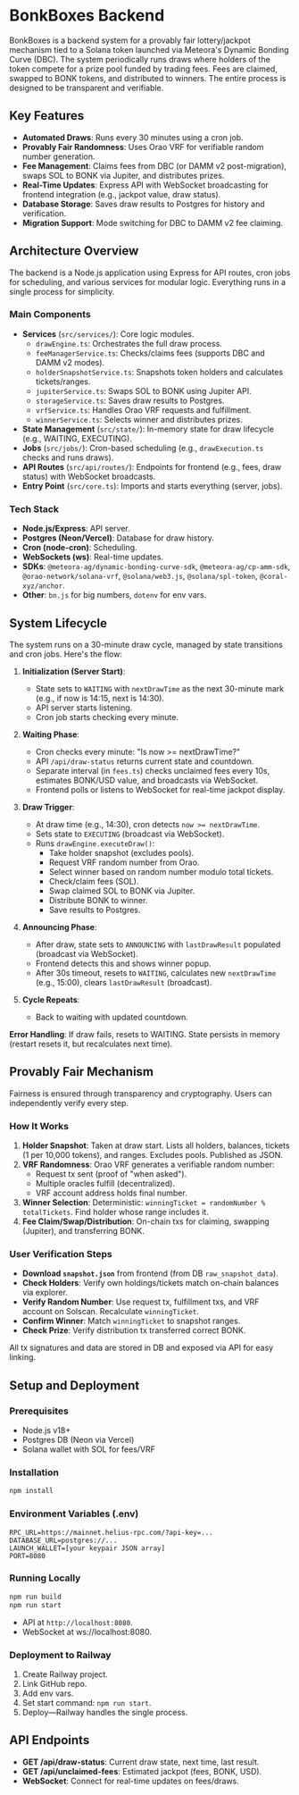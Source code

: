 # BonkBoxes Backend

BonkBoxes is a backend system for a provably fair lottery/jackpot mechanism tied to a Solana token launched via Meteora's Dynamic Bonding Curve (DBC). The system periodically runs draws where holders of the token compete for a prize pool funded by trading fees. Fees are claimed, swapped to BONK tokens, and distributed to winners. The entire process is designed to be transparent and verifiable.

## Key Features
- **Automated Draws**: Runs every 30 minutes using a cron job.
- **Provably Fair Randomness**: Uses Orao VRF for verifiable random number generation.
- **Fee Management**: Claims fees from DBC (or DAMM v2 post-migration), swaps SOL to BONK via Jupiter, and distributes prizes.
- **Real-Time Updates**: Express API with WebSocket broadcasting for frontend integration (e.g., jackpot value, draw status).
- **Database Storage**: Saves draw results to Postgres for history and verification.
- **Migration Support**: Mode switching for DBC to DAMM v2 fee claiming.

## Architecture Overview

The backend is a Node.js application using Express for API routes, cron jobs for scheduling, and various services for modular logic. Everything runs in a single process for simplicity.

### Main Components
- **Services** (`src/services/`): Core logic modules.
  - `drawEngine.ts`: Orchestrates the full draw process.
  - `feeManagerService.ts`: Checks/claims fees (supports DBC and DAMM v2 modes).
  - `holderSnapshotService.ts`: Snapshots token holders and calculates tickets/ranges.
  - `jupiterService.ts`: Swaps SOL to BONK using Jupiter API.
  - `storageService.ts`: Saves draw results to Postgres.
  - `vrfService.ts`: Handles Orao VRF requests and fulfillment.
  - `winnerService.ts`: Selects winner and distributes prizes.
- **State Management** (`src/state/`): In-memory state for draw lifecycle (e.g., WAITING, EXECUTING).
- **Jobs** (`src/jobs/`): Cron-based scheduling (e.g., `drawExecution.ts` checks and runs draws).
- **API Routes** (`src/api/routes/`): Endpoints for frontend (e.g., fees, draw status) with WebSocket broadcasts.
- **Entry Point** (`src/core.ts`): Imports and starts everything (server, jobs).

### Tech Stack
- **Node.js/Express**: API server.
- **Postgres (Neon/Vercel)**: Database for draw history.
- **Cron (node-cron)**: Scheduling.
- **WebSockets (ws)**: Real-time updates.
- **SDKs**: `@meteora-ag/dynamic-bonding-curve-sdk`, `@meteora-ag/cp-amm-sdk`, `@orao-network/solana-vrf`, `@solana/web3.js`, `@solana/spl-token`, `@coral-xyz/anchor`.
- **Other**: `bn.js` for big numbers, `dotenv` for env vars.

## System Lifecycle

The system runs on a 30-minute draw cycle, managed by state transitions and cron jobs. Here's the flow:

1. **Initialization (Server Start)**:
   - State sets to `WAITING` with `nextDrawTime` as the next 30-minute mark (e.g., if now is 14:15, next is 14:30).
   - API server starts listening.
   - Cron job starts checking every minute.

2. **Waiting Phase**:
   - Cron checks every minute: "Is now >= nextDrawTime?"
   - API `/api/draw-status` returns current state and countdown.
   - Separate interval (in `fees.ts`) checks unclaimed fees every 10s, estimates BONK/USD value, and broadcasts via WebSocket.
   - Frontend polls or listens to WebSocket for real-time jackpot display.

3. **Draw Trigger**:
   - At draw time (e.g., 14:30), cron detects `now >= nextDrawTime`.
   - Sets state to `EXECUTING` (broadcast via WebSocket).
   - Runs `drawEngine.executeDraw()`:
     - Take holder snapshot (excludes pools).
     - Request VRF random number from Orao.
     - Select winner based on random number modulo total tickets.
     - Check/claim fees (SOL).
     - Swap claimed SOL to BONK via Jupiter.
     - Distribute BONK to winner.
     - Save results to Postgres.

4. **Announcing Phase**:
   - After draw, state sets to `ANNOUNCING` with `lastDrawResult` populated (broadcast via WebSocket).
   - Frontend detects this and shows winner popup.
   - After 30s timeout, resets to `WAITING`, calculates new `nextDrawTime` (e.g., 15:00), clears `lastDrawResult` (broadcast).

5. **Cycle Repeats**:
   - Back to waiting with updated countdown.

**Error Handling**: If draw fails, resets to WAITING. State persists in memory (restart resets it, but recalculates next time).

## Provably Fair Mechanism

Fairness is ensured through transparency and cryptography. Users can independently verify every step.

### How It Works
1. **Holder Snapshot**: Taken at draw start. Lists all holders, balances, tickets (1 per 10,000 tokens), and ranges. Excludes pools. Published as JSON.
2. **VRF Randomness**: Orao VRF generates a verifiable random number:
   - Request tx sent (proof of "when asked").
   - Multiple oracles fulfill (decentralized).
   - VRF account address holds final number.
3. **Winner Selection**: Deterministic: `winningTicket = randomNumber % totalTickets`. Find holder whose range includes it.
4. **Fee Claim/Swap/Distribution**: On-chain txs for claiming, swapping (Jupiter), and transferring BONK.

### User Verification Steps
- **Download `snapshot.json`** from frontend (from DB `raw_snapshot_data`).
- **Check Holders**: Verify own holdings/tickets match on-chain balances via explorer.
- **Verify Random Number**: Use request tx, fulfillment txs, and VRF account on Solscan. Recalculate `winningTicket`.
- **Confirm Winner**: Match `winningTicket` to snapshot ranges.
- **Check Prize**: Verify distribution tx transferred correct BONK.

All tx signatures and data are stored in DB and exposed via API for easy linking.

## Setup and Deployment

### Prerequisites
- Node.js v18+
- Postgres DB (Neon via Vercel)
- Solana wallet with SOL for fees/VRF

### Installation
```bash
npm install
```

### Environment Variables (.env)
```
RPC_URL=https://mainnet.helius-rpc.com/?api-key=...
DATABASE_URL=postgres://...
LAUNCH_WALLET=[your keypair JSON array]
PORT=8080
```

### Running Locally
```bash
npm run build
npm run start
```

- API at `http://localhost:8080`.
- WebSocket at ws://localhost:8080.

### Deployment to Railway
1. Create Railway project.
2. Link GitHub repo.
3. Add env vars.
4. Set start command: `npm run start`.
5. Deploy—Railway handles the single process.

## API Endpoints
- **GET /api/draw-status**: Current draw state, next time, last result.
- **GET /api/unclaimed-fees**: Estimated jackpot (fees, BONK, USD).
- **WebSocket**: Connect for real-time updates on fees/draws.
